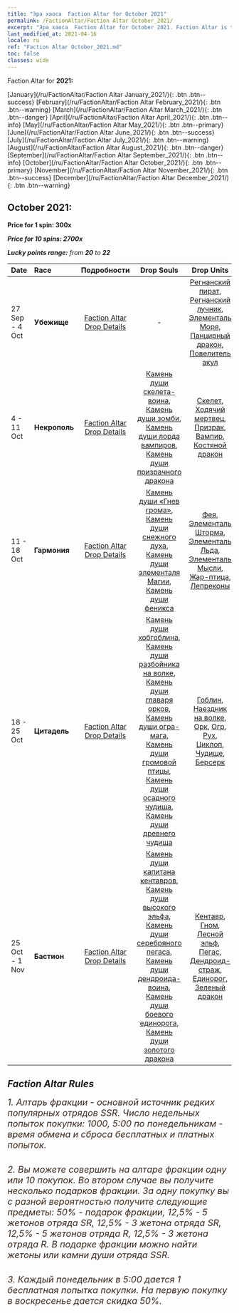 ```yaml
---
title: "Эра хаоса  Faction Altar for October 2021"
permalink: /FactionAltar/Faction Altar October_2021/
excerpt: "Эра хаоса  Faction Altar for October 2021. Faction Altar is the primary method for obtaining SSR units from the popular faction. Limited to 1,000 purchases each week. The popular faction changes at 05:00 every Monday. Purchase attempts and free purchase attempts will also reset then."
last_modified_at: 2021-04-16
locale: ru
ref: "Faction Altar October_2021.md"
toc: false
classes: wide
---
```


  Faction Altar for **2021:**

  [January](/ru/FactionAltar/Faction Altar January_2021/){: .btn .btn--success} [February](/ru/FactionAltar/Faction Altar February_2021/){: .btn .btn--warning} [March](/ru/FactionAltar/Faction Altar March_2021/){: .btn .btn--danger} [April](/ru/FactionAltar/Faction Altar April_2021/){: .btn .btn--info} [May](/ru/FactionAltar/Faction Altar May_2021/){: .btn .btn--primary} [June](/ru/FactionAltar/Faction Altar June_2021/){: .btn .btn--success} [July](/ru/FactionAltar/Faction Altar July_2021/){: .btn .btn--warning} [August](/ru/FactionAltar/Faction Altar August_2021/){: .btn .btn--danger} [September](/ru/FactionAltar/Faction Altar September_2021/){: .btn .btn--info} [October](/ru/FactionAltar/Faction Altar October_2021/){: .btn .btn--primary} [November](/ru/FactionAltar/Faction Altar November_2021/){: .btn .btn--success} [December](/ru/FactionAltar/Faction Altar December_2021/){: .btn .btn--warning} 

## October 2021:

  **Price for 1 spin: 300x** <i class="fas fa-gem"/>

  **Price for 10 spins: 2700x** <i class="fas fa-gem"/>

  **Lucky points range:** from **20** to **22**

  |    Date    |  Race  |  Подробности  |   Drop Souls   | Drop Units |
  |:-----------|:-------|:---------:|:--------------:|:----------:|
  | 27 Sep - 4 Oct | **Убежище** | [Faction Altar Drop Details](/ru/FactionAltar/DROP_112/) |  - | [Регнанский пират](/ru/Items/unt_273/), [Регнанский лучник](/ru/Items/unt_274/), [Элементаль Моря](/ru/Items/unt_275/), [Панцирный дракон](/ru/Items/unt_278/), [Повелитель акул](/ru/Items/unt_281/) | 
  | 4 - 11 Oct | **Некрополь** | [Faction Altar Drop Details](/ru/FactionAltar/DROP_104/) | [Камень души скелета-воина](/ru/Items/unt_297/), [Камень души зомби](/ru/Items/unt_298/), [Камень души лорда вампиров](/ru/Items/unt_300/), [Камень души призрачного дракона](/ru/Items/unt_303/) | [Скелет](/ru/Items/unt_208/), [Ходячий мертвец](/ru/Items/unt_209/), [Призрак](/ru/Items/unt_210/), [Вампир](/ru/Items/unt_211/), [Костяной дракон](/ru/Items/unt_214/) | 
  | 11 - 18 Oct | **Гармония** | [Faction Altar Drop Details](/ru/FactionAltar/DROP_109/) | [Камень души «Гнев грома»](/ru/Items/unt_344/), [Камень души снежного духа](/ru/Items/unt_345/), [Камень души элементаля Магии](/ru/Items/unt_347/), [Камень души феникса](/ru/Items/unt_348/) | [Фея](/ru/Items/unt_262/), [Элементаль Шторма](/ru/Items/unt_263/), [Элементаль Льда](/ru/Items/unt_264/), [Элементаль Мысли](/ru/Items/unt_267/), [Жар-птица](/ru/Items/unt_268/), [Лепреконы](/ru/Items/unt_270/) | 
  | 18 - 25 Oct | **Цитадель** | [Faction Altar Drop Details](/ru/FactionAltar/DROP_103/) | [Камень души хобгоблина](/ru/Items/unt_305/), [Камень души разбойника на волке](/ru/Items/unt_306/), [Камень души главаря орков](/ru/Items/unt_307/), [Камень души огра-мага](/ru/Items/unt_308/), [Камень души громовой птицы](/ru/Items/unt_309/), [Камень души осадного чудища](/ru/Items/unt_310/), [Камень души древнего чудища](/ru/Items/unt_311/) | [Гоблин](/ru/Items/unt_217/), [Наездник на волке](/ru/Items/unt_218/), [Орк](/ru/Items/unt_219/), [Огр](/ru/Items/unt_220/), [Рух](/ru/Items/unt_221/), [Циклоп](/ru/Items/unt_222/), [Чудище](/ru/Items/unt_223/), [Берсерк](/ru/Items/unt_224/) | 
  | 25 Oct - 1 Nov | **Бастион** | [Faction Altar Drop Details](/ru/FactionAltar/DROP_102/) | [Камень души капитана кентавров](/ru/Items/unt_290/), [Камень души высокого эльфа](/ru/Items/unt_291/), [Камень души серебряного пегаса](/ru/Items/unt_292/), [Камень души дендроида-воина](/ru/Items/unt_293/), [Камень души боевого единорога](/ru/Items/unt_294/), [Камень души золотого дракона](/ru/Items/unt_295/) | [Кентавр](/ru/Items/unt_199/), [Гном](/ru/Items/unt_200/), [Лесной эльф](/ru/Items/unt_201/), [Пегас](/ru/Items/unt_202/), [Дендроид-страж](/ru/Items/unt_203/), [Единорог](/ru/Items/unt_204/), [Зеленый дракон](/ru/Items/unt_205/) | 




## Faction Altar Rules

  <span style="color: #3c2a1e;font-size:20px">1. Алтарь фракции - основной источник редких популярных отрядов SSR. Число недельных попыток покупки: 1000, 5:00 по понедельникам - время обмена и сброса бесплатных и платных попыток.</span><br/>

<br/>  <span style="color: #3c2a1e;font-size:20px">2. Вы можете совершить на алтаре фракции одну или 10 покупок. Во втором случае вы получите несколько подарков фракции. За одну покупку вы с разной вероятностью получите следующие предметы: 50% - подарок фракции, 12,5% - 5 жетонов отряда SR, 12,5% - 3 жетона отряда SR, 12,5% - 5 жетонов отряда R, 12,5% - 3 жетона отряда R. В подарке фракции можно найти жетоны или камни души отряда SSR.</span>

<br/>  <span style="color: #3c2a1e;font-size:20px">3. Каждый понедельник в 5:00 дается 1 бесплатная попытка покупки. На первую покупку в воскресенье дается скидка 50%.</span><br/>

<br/>